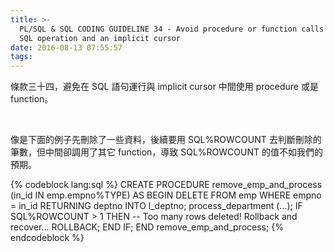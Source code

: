 ```yaml
---
title: >-
  PL/SQL & SQL CODING GUIDELINE 34 - Avoid procedure or function calls between a
  SQL operation and an implicit cursor
date: 2016-08-13 07:55:57
tags:
---
```


條款三十四，避免在 SQL 語句運行與 implicit cursor 中間使用 procedure 或是 function。  

<!-- More -->

<br/>


像是下面的例子先刪除了一些資料，後續要用 SQL%ROWCOUNT 去判斷刪除的筆數，但中間卻調用了其它 function，導致 SQL%ROWCOUNT 的值不如我們的預期。  

{% codeblock lang:sql %}
CREATE PROCEDURE remove_emp_and_process (in_id IN emp.empno%TYPE) 
AS 
BEGIN 
    DELETE FROM emp 
        WHERE empno = in_id 
    RETURNING deptno INTO l_deptno; 
    process_department (...); 
    IF SQL%ROWCOUNT > 1 
    THEN 
        -- Too many rows deleted! Rollback and recover... 
        ROLLBACK; 
    END IF; 
END remove_emp_and_process;
{% endcodeblock %}
